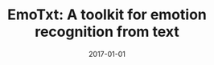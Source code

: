---
title: "EmoTxt: A toolkit for emotion recognition from text"
collection: publications
category: conferences
permalink: /publication/2017-01-01-EmoTxt-A-toolkit-for-emotion-recognition-from-text
date: 2017-01-01
venue: 'In Proc. of Seventh International Conference on Affective Computing and Intelligent Interaction Workshops and Demos, ACII Workshops 2017, San Antonio, TX, USA, October 23-26, 2017'
paperurl: 'https://doi.org/10.1109/ACIIW.2017.8272591'
citation: ' Fabio Calefato,  Filippo Lanubile,  Nicole Novielli, &quot;EmoTxt: A toolkit for emotion recognition from text.&quot; <i>In Proc. of Seventh International Conference on Affective Computing and Intelligent Interaction Workshops and Demos, ACII Workshops 2017, San Antonio, TX, USA, October 23-26, 2017</i>, 2017. DOI: <a href="https://doi.org/10.1109/ACIIW.2017.8272591">10.1109/ACIIW.2017.8272591</a>.'
doi: 10.1109/ACIIW.2017.8272591'
---